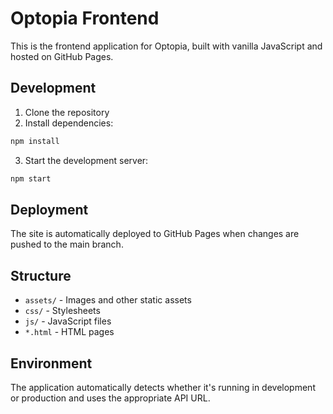# Optopia Frontend

This is the frontend application for Optopia, built with vanilla JavaScript and hosted on GitHub Pages.

## Development

1. Clone the repository
2. Install dependencies:
```bash
npm install
```
3. Start the development server:
```bash
npm start
```

## Deployment

The site is automatically deployed to GitHub Pages when changes are pushed to the main branch.

## Structure

- `assets/` - Images and other static assets
- `css/` - Stylesheets
- `js/` - JavaScript files
- `*.html` - HTML pages

## Environment

The application automatically detects whether it's running in development or production and uses the appropriate API URL.
